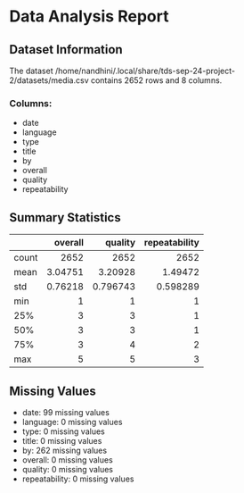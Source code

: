 # Data Analysis Report

## Dataset Information

The dataset /home/nandhini/.local/share/tds-sep-24-project-2/datasets/media.csv contains 2652 rows and 8 columns.

### Columns:

- date
- language
- type
- title
- by
- overall
- quality
- repeatability

## Summary Statistics

|       |    overall |     quality |   repeatability |
|:------|-----------:|------------:|----------------:|
| count | 2652       | 2652        |     2652        |
| mean  |    3.04751 |    3.20928  |        1.49472  |
| std   |    0.76218 |    0.796743 |        0.598289 |
| min   |    1       |    1        |        1        |
| 25%   |    3       |    3        |        1        |
| 50%   |    3       |    3        |        1        |
| 75%   |    3       |    4        |        2        |
| max   |    5       |    5        |        3        |

## Missing Values

- date: 99 missing values
- language: 0 missing values
- type: 0 missing values
- title: 0 missing values
- by: 262 missing values
- overall: 0 missing values
- quality: 0 missing values
- repeatability: 0 missing values
